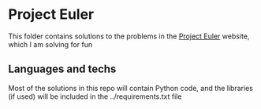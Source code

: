 # Project Euler

This folder contains solutions to the problems in the [Project Euler](projecteuler.net) website, which I am solving for fun

## Languages and techs

Most of the solutions in this repo will contain Python code, and the libraries (if used) will be included in the ../requirements.txt file

